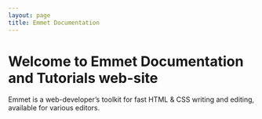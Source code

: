 ```yaml
---
layout: page
title: Emmet Documentation
---
```

# Welcome to Emmet Documentation and Tutorials web-site

Emmet is a web-developer’s toolkit for fast HTML & CSS writing and editing, available for various editors.
